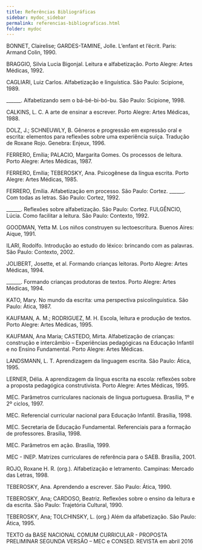 ```yaml
---
title: Referências Bibliográficas
sidebar: mydoc_sidebar
permalink: referencias-bibliograficas.html
folder: mydoc
---
```


BONNET, Clairelise; GARDES-TAMINE, Jolle. L’enfant et l’écrit. Paris: Armand Colin, 1990.

BRAGGIO, Silvia Lucia Bigonjal. Leitura e alfabetização. Porto Alegre: Artes Médicas, 1992.

CAGLIARI, Luiz Carlos. Alfabetização e linguística. São Paulo: Scipione, 1989.

______. Alfabetizando sem o bá-bé-bi-bó-bu. São Paulo: Scipione, 1998.

CALKINS, L. C. A arte de ensinar a escrever. Porto Alegre: Artes Médicas, 1988.

DOLZ, J.; SCHNEUWLY, B. Gêneros e progressão em expressão oral e escrita: elementos para reflexões sobre uma experiência suíça. Tradução de Roxane Rojo. Genebra: Enjeux, 1996.

FERRERO, Emília; PALACIO, Margarita Gomes. Os processos de leitura. Porto Alegre: Artes Médicas, 1987.

FERRERO, Emília; TEBEROSKY, Ana. Psicogênese da língua escrita. Porto Alegre: Artes Médicas, 1985.

FERRERO, Emília. Alfabetização em processo. São Paulo: Cortez.
______. Com todas as letras. São Paulo: Cortez, 1992.

______. Reflexões sobre alfabetização. São Paulo: Cortez.
FULGÊNCIO, Lúcia. Como facilitar a leitura. São Paulo: Contexto, 1992.

GOODMAN, Yetta M. Los niños construyen su lectoescritura. Buenos Aires: Aique, 1991.

ILARI, Rodolfo. Introdução ao estudo do léxico: brincando com as palavras. São Paulo: Contexto, 2002.

JOLIBERT, Josette, et al. Formando crianças leitoras. Porto Alegre: Artes Médicas, 1994.

______. Formando crianças produtoras de textos. Porto Alegre: Artes Médicas, 1994.

KATO, Mary. No mundo da escrita: uma perspectiva psicolinguística. São Paulo: Ática, 1987.

KAUFMAN, A. M.; RODRIGUEZ, M. H. Escola, leitura e produção de textos. Porto Alegre: Artes Médicas,
1995.

KAUFMAN, Ana Maria; CASTEDO, Mirta. Alfabetização de crianças: construção e intercâmbio – Experiências pedagógicas na Educação Infantil e no Ensino Fundamental. Porto Alegre: Artes Médicas.

LANDSMANN, L. T. Aprendizagem da linguagem escrita. São Paulo: Ática, 1995.

LERNER, Délia. A aprendizagem da língua escrita na escola: reflexões sobre a proposta pedagógica construtivista. Porto Alegre: Artes Médicas, 1995.

MEC. Parâmetros curriculares nacionais de língua portuguesa. Brasília, 1º e 2º ciclos, 1997.

MEC. Referencial curricular nacional para Educação Infantil. Brasília, 1998.

MEC. Secretaria de Educação Fundamental. Referenciais para a formação de professores. Brasília, 1998.

MEC. Parâmetros em ação. Brasília, 1999.

MEC - INEP. Matrizes curriculares de referência para o SAEB. Brasília, 2001.

ROJO, Roxane H. R. (org.). Alfabetização e letramento. Campinas: Mercado das Letras, 1998.

TEBEROSKY, Ana. Aprendendo a escrever. São Paulo: Ática, 1990.

TEBEROSKY, Ana; CARDOSO, Beatriz. Reflexões sobre o ensino da leitura e da escrita. São Paulo: Trajetória Cultural, 1990.

TEBEROSKY, Ana; TOLCHINSKY, L. (org.) Além da alfabetização. São Paulo: Ática, 1995.

TEXTO da BASE NACIONAL COMUM CURRICULAR -  PROPOSTA PRELIMINAR SEGUNDA VERSÃO – MEC e CONSED. REVISTA em abril 2016
